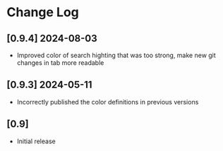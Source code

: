 # Change Log

## [0.9.4] 2024-08-03
- Improved color of search highting that was too strong, make new git changes in tab more readable

## [0.9.3] 2024-05-11
- Incorrectly published the color definitions in previous versions

## [0.9]
- Initial release
